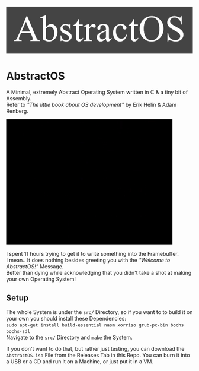 ![AbstractOS](logo.jpg)

# AbstractOS

A Minimal, extremely Abstract Operating System written in C & a tiny bit of Assembly.  
Refer to *"The little book about OS development"* by Erik Helin & Adam Renberg.

!["Welcome to AbstractOS!"](demo.gif)

I spent 11 hours trying to get it to write something into the Framebuffer.  
I mean.. It does nothing besides greeting you with the *"Welcome to AbstractOS!"* Message.  
Better than dying while acknowledging that you didn't take a shot at making your own Operating System!

## Setup

The whole System is under the `src/` Directory, so if you want to to build it on your own you should install these Dependencies:  
```sudo apt-get install build-essential nasm xorriso grub-pc-bin bochs bochs-sdl```  
Navigate to the `src/` Directory and `make` the System.  

If you don't want to do that, but rather just testing, you can download the `AbstractOS.iso` File from the Releases Tab in this Repo. You can burn it into a USB or a CD and run it on a Machine, or just put it in a VM.
